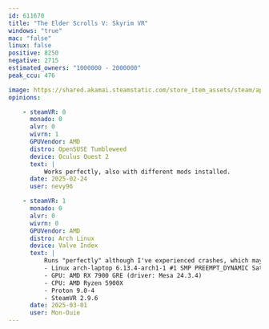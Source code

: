 ```yaml
---
id: 611670
title: "The Elder Scrolls V: Skyrim VR"
windows: "true"
mac: "false"
linux: false
positive: 8250
negative: 2715
estimated_owners: "1000000 - 2000000"
peak_ccu: 476

image: https://shared.akamai.steamstatic.com/store_item_assets/steam/apps/611670/header.jpg?t=1564002443
opinions:

    - steamVR: 0
      monado: 0
      alvr: 0
      wivrn: 1
      GPUVendor: AMD
      distro: OpenSUSE Tumbleweed
      device: Oculus Quest 2
      text: |
          Works perfectly, also with different mods installed.
      date: 2025-02-24
      user: nevy96

    - steamVR: 1
      monado: 0
      alvr: 0
      wivrn: 0
      GPUVendor: AMD
      distro: Arch Linux
      device: Valve Index
      text: |
          Runs "perfectly" although I've experienced crashes, which may also be caused due to modding or bugs in the game.
          - Linux arch-laptop 6.13.4-arch1-1 #1 SMP PREEMPT_DYNAMIC Sat, 22 Feb 2025 00:37:05 +0000 x86_64 GNU/Linux
          - GPU: AMD RX 7900 GRE (driver: Mesa 24.3.4)
          - CPU: AMD Ryzen 5900X
          - Proton 9.0-4
          - SteamVR 2.9.6
      date: 2025-03-01
      user: Mon-Ouie
---
```

